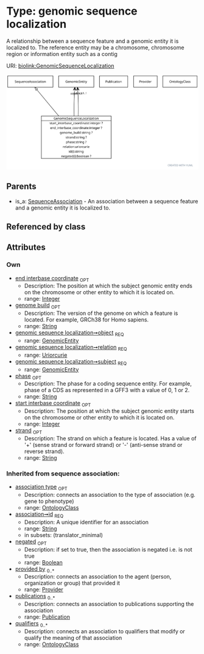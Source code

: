 
# Type: genomic sequence localization


A relationship between a sequence feature and a genomic entity it is localized to. The reference entity may be a chromosome, chromosome region or information entity such as a contig

URI: [biolink:GenomicSequenceLocalization](https://w3id.org/biolink/vocab/GenomicSequenceLocalization)


![img](images/GenomicSequenceLocalization.svg)

## Parents

 *  is_a: [SequenceAssociation](SequenceAssociation.md) - An association between a sequence feature and a genomic entity it is localized to.

## Referenced by class


## Attributes


### Own

 * [end interbase coordinate](end_interbase_coordinate.md)  <sub>OPT</sub>
    * Description: The position at which the subject genomic entity ends on the chromosome or other entity to which it is located on.
    * range: [Integer](types/Integer.md)
 * [genome build](genome_build.md)  <sub>OPT</sub>
    * Description: The version of the genome on which a feature is located. For example, GRCh38 for Homo sapiens.
    * range: [String](types/String.md)
 * [genomic sequence localization➞object](genomic_sequence_localization_object.md)  <sub>REQ</sub>
    * range: [GenomicEntity](GenomicEntity.md)
 * [genomic sequence localization➞relation](genomic_sequence_localization_relation.md)  <sub>REQ</sub>
    * range: [Uriorcurie](types/Uriorcurie.md)
 * [genomic sequence localization➞subject](genomic_sequence_localization_subject.md)  <sub>REQ</sub>
    * range: [GenomicEntity](GenomicEntity.md)
 * [phase](phase.md)  <sub>OPT</sub>
    * Description: The phase for a coding sequence entity. For example, phase of a CDS as represented in a GFF3 with a value of 0, 1 or 2.
    * range: [String](types/String.md)
 * [start interbase coordinate](start_interbase_coordinate.md)  <sub>OPT</sub>
    * Description: The position at which the subject genomic entity starts on the chromosome or other entity to which it is located on.
    * range: [Integer](types/Integer.md)
 * [strand](strand.md)  <sub>OPT</sub>
    * Description: The strand on which a feature is located. Has a value of '+' (sense strand or forward strand) or '-' (anti-sense strand or reverse strand).
    * range: [String](types/String.md)

### Inherited from sequence association:

 * [association type](association_type.md)  <sub>OPT</sub>
    * Description: connects an association to the type of association (e.g. gene to phenotype)
    * range: [OntologyClass](OntologyClass.md)
 * [association➞id](association_id.md)  <sub>REQ</sub>
    * Description: A unique identifier for an association
    * range: [String](types/String.md)
    * in subsets: (translator_minimal)
 * [negated](negated.md)  <sub>OPT</sub>
    * Description: if set to true, then the association is negated i.e. is not true
    * range: [Boolean](types/Boolean.md)
 * [provided by](provided_by.md)  <sub>0..*</sub>
    * Description: connects an association to the agent (person, organization or group) that provided it
    * range: [Provider](Provider.md)
 * [publications](publications.md)  <sub>0..*</sub>
    * Description: connects an association to publications supporting the association
    * range: [Publication](Publication.md)
 * [qualifiers](qualifiers.md)  <sub>0..*</sub>
    * Description: connects an association to qualifiers that modify or qualify the meaning of that association
    * range: [OntologyClass](OntologyClass.md)
